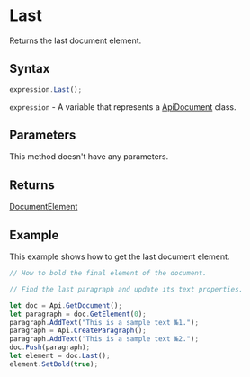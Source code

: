 # Last

Returns the last document element.

## Syntax

```javascript
expression.Last();
```

`expression` - A variable that represents a [ApiDocument](../ApiDocument.md) class.

## Parameters

This method doesn't have any parameters.

## Returns

[DocumentElement](../../Enumeration/DocumentElement.md)

## Example

This example shows how to get the last document element.

```javascript editor-docx
// How to bold the final element of the document.

// Find the last paragraph and update its text properties.

let doc = Api.GetDocument();
let paragraph = doc.GetElement(0);
paragraph.AddText("This is a sample text №1.");
paragraph = Api.CreateParagraph();
paragraph.AddText("This is a sample text №2.");
doc.Push(paragraph);
let element = doc.Last();
element.SetBold(true);
```

